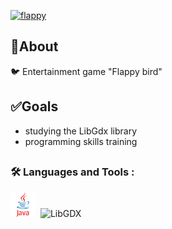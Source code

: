 <a href="https://ibb.co/ZfNnBKd"><img src="https://i.ibb.co/D1Lx9k4/flappy.png" alt="flappy" border="0"></a>

## :triangular_flag_on_post:About
:bird: Entertainment game "Flappy bird" 
## :white_check_mark:Goals
<ul>
    <li>studying the LibGdx library</li>
    <li>programming skills training</li>
    </ul>

##
### :hammer_and_wrench: Languages and Tools :
<div>
  <img src="https://github.com/devicons/devicon/blob/master/icons/java/java-original-wordmark.svg" title="Java" alt="Java" width="40" height="40"/>&nbsp;
  <img src="https://libgdx.com/assets/brand/logo.svg" title="LibGDX"  alt="LibGDX" width="60" height="40"/>&nbsp;
</div>
